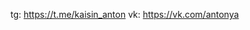  
 tg: https://t.me/kaisin_anton
 vk: https://vk.com/antonya

<!---
antonkaisin/antonkaisin is a ✨ special ✨ repository because its `README.md` (this file) appears on your GitHub profile.
You can click the Preview link to take a look at your changes.
--->
